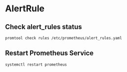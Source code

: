 # AlertRule

## Check alert_rules status

	promtool check rules /etc/prometheus/alert_rules.yaml

## Restart Prometheus Service

	systemctl restart prometheus 